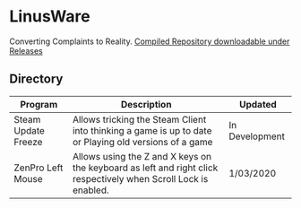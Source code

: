 # LinusWare
Converting Complaints to Reality. [Compiled Repository downloadable under Releases](https://github.com/rcmaehl/LinusWare/releases)

## Directory
Program|Description|Updated
--|--|--
Steam Update Freeze|Allows tricking the Steam Client into thinking a game is up to date or Playing old versions of a game|In Development
ZenPro Left Mouse|Allows using the Z and X keys on the keyboard as left and right click respectively when Scroll Lock is enabled.|1/03/2020
